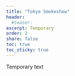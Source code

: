 ```yaml
---
title: "Tokyo Smokeshow"
header:
  #teaser: 
excerpt: Temporary
order: 2
share: false
toc: true
toc_sticky: true
---
```


Temporary text